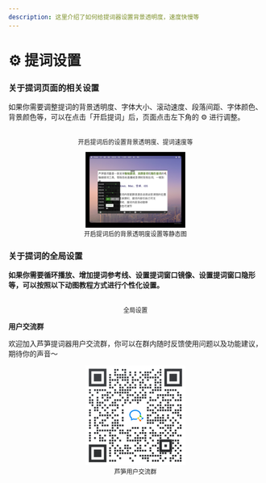 ```yaml
---
description: 这里介绍了如何给提词器设置背景透明度，速度快慢等
---
```


# ⚙️ 提词设置

### 关于提词页面的相关设置

如果你需要调整提词的背景透明度、字体大小、滚动速度、段落间距、字体颜色、背景颜色等，可以在点击「开启提词」后，页面点击左下角的 ⚙️ 进行调整。

<div align="center">
  <img src="../public/.gitbook/assets/shezhi.gif" alt="" width="198">
  <p align="center" style="font-size:12px; margin-top:0;" >开启提词后的设置背景透明度、提词速度等</p>
</div>

<div align="center">
  <img src="../public/.gitbook/assets/tcsetting.jpeg" alt="" width="198">
  <p align="center" style="font-size:12px; margin-top:0;" >开启提词后的背景透明度设置等静态图</p>
</div>

### **关于提词的全局设置**

**如果你需要循环播放、增加提词参考线、设置提词窗口镜像、设置提词窗口隐形等，可以按照以下动图教程方式进行个性化设置。**

<div align="center">
  <img src="../.gitbook/assets/提词器外面的设置功能.gif" alt="" width="198">
  <p align="center" style="font-size:12px; margin-top:0;" >全局设置</p>
</div>

**用户交流群**

欢迎加入芦笋提词器用户交流群，你可以在群内随时反馈使用问题以及功能建议，期待你的声音～

<div align="center">
  <img src="../public/.gitbook/assets/quncode.png" alt="" width="198">
  <p align="center" style="font-size:12px; margin-top:0;" >芦笋用户交流群</p>
</div>
